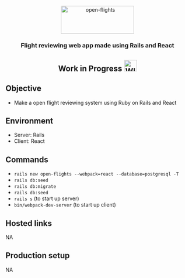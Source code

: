 <p align="center">
  <img  alt="open-flights" height="75.5px" width="200px" src="https://upload.wikimedia.org/wikipedia/commons/thumb/6/62/Ruby_On_Rails_Logo.svg/1200px-Ruby_On_Rails_Logo.svg.png">
</p>

<h3 align="center"> Flight reviewing web app made using Rails and React </h3>
<h2 align="center"> Work in Progress <img  alt="WIP" height="31px" width="35px" src="https://blog.prolecto.com/wp-content/uploads/2017/09/wip-20170917.png"></h2>

## Objective
- Make a open flight reviewing system using Ruby on Rails and React

## Environment
- Server: Rails
- Client: React

## Commands
- `rails new open-flights --webpack=react --database=postgresql -T`
- `rails db:seed`
- `rails db:migrate`
- `rails db:seed`
- `rails s` (to start up server)
-  `bin/webpack-dev-server` (to start up client)

## Hosted links
NA

## Production setup
NA
